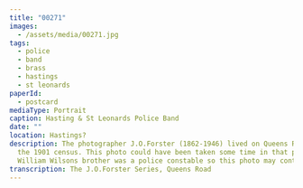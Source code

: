 ```yaml
---
title: "00271"
images:
  - /assets/media/00271.jpg
tags:
  - police
  - band
  - brass
  - hastings
  - st leonards
paperId:
  - postcard
mediaType: Portrait
caption: Hasting & St Leonards Police Band
date: ""
location: Hastings?
description: The photographer J.O.Forster (1862-1946) lived on Queens Road in
  the 1901 census. This photo could have been taken some time in that period.
  William Wilsons brother was a police constable so this photo may contain him.
transcription: The J.O.Forster Series, Queens Road
---
```

